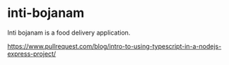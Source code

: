 # inti-bojanam
Inti bojanam is a food delivery application.

https://www.pullrequest.com/blog/intro-to-using-typescript-in-a-nodejs-express-project/
